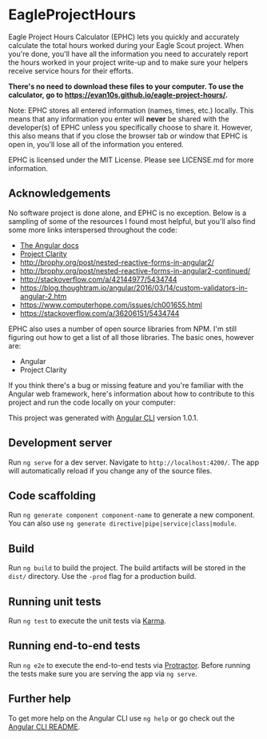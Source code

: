# EagleProjectHours

Eagle Project Hours Calculator (EPHC) lets you quickly and accurately calculate the total hours worked during your Eagle Scout project.  When you're done, you'll have all the information you need to accurately report the hours worked in your project write-up and to make sure your helpers receive service hours for their efforts.

**There's no need to download these files to your computer.  To use the calculator, go to https://evan10s.github.io/eagle-project-hours/.**

Note: EPHC stores all entered information (names, times, etc.) locally.  This means that any information you enter will **never** be shared with the developer(s) of EPHC unless you specifically choose to share it.  However, this also means that if you close the browser tab or window that EPHC is open in, you'll lose all of the information you entered.

EPHC is licensed under the MIT License.  Please see LICENSE.md for more information.

## Acknowledgements
No software project is done alone, and EPHC is no exception.  Below is a sampling of some of the resources I found most helpful, but you'll also find some more links interspersed throughout the code:
- [The Angular docs](https://angular.io/docs)
- [Project Clarity](https://vmware.github.io/clarity/)
- http://brophy.org/post/nested-reactive-forms-in-angular2/
- http://brophy.org/post/nested-reactive-forms-in-angular2-continued/
- http://stackoverflow.com/a/42144977/5434744
- https://blog.thoughtram.io/angular/2016/03/14/custom-validators-in-angular-2.htm
- https://www.computerhope.com/issues/ch001655.html
- https://stackoverflow.com/a/36206151/5434744

EPHC also uses a number of open source libraries from NPM.  I'm still figuring out how to get a list of all those libraries.  The basic ones, however are:
 - Angular
 - Project Clarity

If you think there's a bug or missing feature and you're familiar with the Angular web framework, here's information about how to contribute to this project and run the code locally on your computer:

This project was generated with [Angular CLI](https://github.com/angular/angular-cli) version 1.0.1.

## Development server

Run `ng serve` for a dev server. Navigate to `http://localhost:4200/`. The app will automatically reload if you change any of the source files.

## Code scaffolding

Run `ng generate component component-name` to generate a new component. You can also use `ng generate directive|pipe|service|class|module`.

## Build

Run `ng build` to build the project. The build artifacts will be stored in the `dist/` directory. Use the `-prod` flag for a production build.

## Running unit tests

Run `ng test` to execute the unit tests via [Karma](https://karma-runner.github.io).

## Running end-to-end tests

Run `ng e2e` to execute the end-to-end tests via [Protractor](http://www.protractortest.org/).
Before running the tests make sure you are serving the app via `ng serve`.

## Further help

To get more help on the Angular CLI use `ng help` or go check out the [Angular CLI README](https://github.com/angular/angular-cli/blob/master/README.md).
